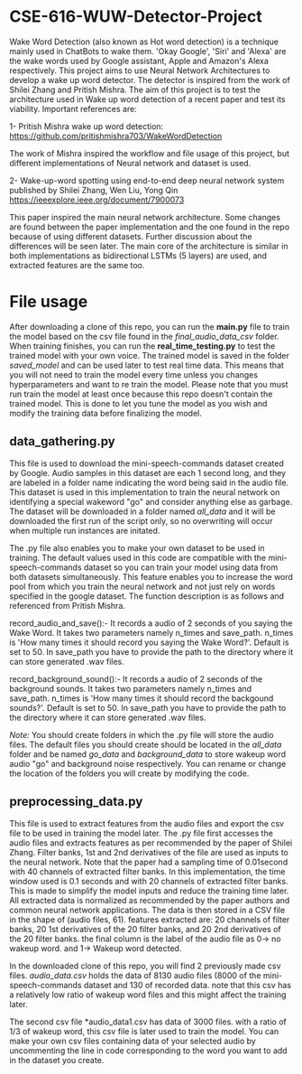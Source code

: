 # CSE-616-WUW-Detector-Project
  Wake Word Detection (also known as Hot word detection) is a technique mainly used in ChatBots to wake them. 'Okay Google', 'Siri' and 'Alexa' are the wake words used by Google assistant, Apple and Amazon's Alexa respectively. This project aims to use Neural Network Architectures to develop a wake up word detector. The detector is inspired from the work of Shilei Zhang and Pritish Mishra. The aim of this project is to test the architecture used in Wake up word detection of a recent paper and test its viability. Important references are:

1- Pritish Mishra wake up word detection: https://github.com/pritishmishra703/WakeWordDetection

The work of Mishra inspired the workflow and file usage of this project, but different implementations of Neural network and dataset is used.

2- Wake-up-word spotting using end-to-end deep neural network system published by Shilei Zhang, Wen Liu, Yong Qin https://ieeexplore.ieee.org/document/7900073

  This paper inspired the main neural network architecture. Some changes are found between the paper implementation and the one found in the repo because of using different datasets. Further discussion about the differences will be seen later. The main core of the architecture is similar in both implementations as bidirectional LSTMs (5 layers) are used, and extracted features are the same too. 

# File usage
  After downloading a clone of this repo, you can run the **main.py** file to train the model based on the csv file found in the *final_audio_data_csv* folder. When training finishes, you can run the **real_time_testing.py** to test the trained model with your own voice. The trained model is saved in the folder *saved_model* and can be used later to test real time data. This means that you will not need to train the model every time unless you changes hyperparameters and want to re train the model. Please note that you must run train the model at least once because this repo doesn't contain the trained model. This is done to let you tune the model as you wish and modify the training data before finalizing the model.

## data_gathering.py
  This file is used to download the mini-speech-commands dataset created by Google. Audio samples in this dataset are each 1 second long, and they are labeled in a folder name indicating the word being said in the audio file. This dataset is used in this implementation to train the neural network on identifying a special wakeword "go" and consider anything else as garbage. The dataset will be downloaded in a folder named *all_data* and it will be downloaded the first run of the script only, so no overwriting will occur when multiple run instances are initated.
 
  The .py file also enables you to make your own dataset to be used in training. The default values used in this code are compatible with the mini-speech-commands dataset so you can train your model using data from both datasets simultaneously. This feature enables you to increase the word pool from which you train the neural network and not just rely on words specified in the google dataset. The function description is as follows and referenced from Pritish Mishra.
  
  record_audio_and_save():- It records a audio of 2 seconds of you saying the Wake Word. It takes two parameters namely n_times and save_path. n_times is 'How many times it should record you saying the Wake Word?'. Default is set to 50. In save_path you have to provide the path to the directory where it can store generated .wav files.

record_background_sound():- It records a audio of 2 seconds of the background sounds. It takes two parameters namely n_times and save_path. n_times is 'How many times it should record the backgound sounds?'. Default is set to 50. In save_path you have to provide the path to the directory where it can store generated .wav files.

*_Note:_* You should create folders in which the .py file will store the audio files. The default files you should create should be located in the *all_data* folder and be named *go_data* and *background_data* to store wakeup word audio "go" and background noise respectively. You can rename or change the location of the folders you will create by modifying the code.

## preprocessing_data.py

  This file is used to extract features from the audio files and export the csv file to be used in training the model later. The .py file first accesses the audio files and extracts features as per recommended by the paper of  Shilei Zhang. Filter banks, 1st and 2nd derivatives of the file are used as inputs to the neural network. Note that the paper had a sampling time of 0.01second with 40 channels of extracted filter banks. In this implementation, the time window used is 0.1 seconds and with 20 channels of extracted filter banks. This is made to simplify the model inputs and reduce the training time later. All extracted data is normalized as recommended by the paper authors and common neural network applications. The data is then stored in a CSV file in the shape of (audio files, 61). features extracted are: 20 channels of filter banks, 20 1st derivatives of the 20 filter banks, and 20 2nd derivatives of the 20 filter banks. the final column is the label of the audio file as 0-> no wakeup word. and 1-> Wakeup word detected.
  
  In the downloaded clone of this repo, you will find 2 previously made csv files. *audio_data.csv* holds the data of 8130 audio files (8000 of the mini-speech-commands dataset and 130 of recorded data. note that this csv has a relatively low ratio of wakeup word files and this might affect the training later.
  
  The second csv file *audio_data1.csv has data of 3000 files. with a ratio of 1/3 of wakeup word, this csv file is later used to train the model. You can make your own csv files containing data of your selected audio by uncommenting the line in code corresponding to the word you want to add in the dataset you create. 
